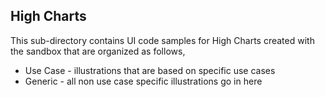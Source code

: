 ## High Charts

This sub-directory contains UI code samples for High Charts created with the sandbox that are organized as follows,

* Use Case - illustrations that are based on specific use cases
* Generic - all non use case specific illustrations go in here